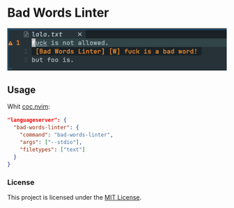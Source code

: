 # Bad Words Linter

![Screenshot](./screenshot.png)

## Usage

Whit [coc.nvim]():

```json
"languageserver": {
  "bad-words-linter": {
    "command": "bad-words-linter",
    "args": ["--stdio"],
    "filetypes": ["text"]
  }
}
```

### License

This project is licensed under the [MIT License](./LICENSE.md).
